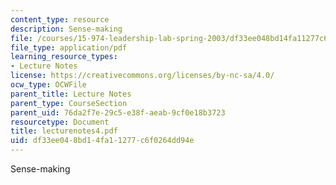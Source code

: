 ```yaml
---
content_type: resource
description: Sense-making
file: /courses/15-974-leadership-lab-spring-2003/df33ee048bd14fa11277c6f0264dd94e_lecturenotes4.pdf
file_type: application/pdf
learning_resource_types:
- Lecture Notes
license: https://creativecommons.org/licenses/by-nc-sa/4.0/
ocw_type: OCWFile
parent_title: Lecture Notes
parent_type: CourseSection
parent_uid: 76da2f7e-29c5-e38f-aeab-9cf0e18b3723
resourcetype: Document
title: lecturenotes4.pdf
uid: df33ee04-8bd1-4fa1-1277-c6f0264dd94e
---
```

Sense-making